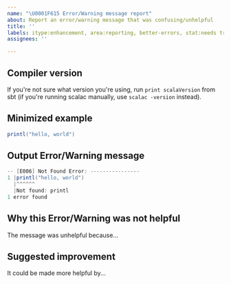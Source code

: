 ```yaml
---
name: "\U0001F615 Error/Warning message report"
about: Report an error/warning message that was confusing/unhelpful
title: ''
labels: itype:enhancement, area:reporting, better-errors, stat:needs triage
assignees: ''

---
```


## Compiler version

If you're not sure what version you're using, run `print scalaVersion` from sbt
(if you're running scalac manually, use `scalac -version` instead).

## Minimized example

<!--
This code should be self-contained, reproducible (i.e. produces the expected error/warning message) and as small as possible.

Ideally, we should be able to just copy this code in a file and run `scalac` (and maybe `scala`) to reproduce the issue.

For a good example, see https://github.com/lampepfl/dotty/issues/18657
-->

```Scala
printl("hello, world")
```

## Output Error/Warning message

<!--
Here, please provide the produced error/warning message that is confusing/unhelpful, etc.

for example:
-->

```scala
-- [E006] Not Found Error: ----------------
1 |printl("hello, world")
  |^^^^^^
  |Not found: printl
1 error found
```

## Why this Error/Warning was not helpful

<!-- For a good example, see https://github.com/lampepfl/dotty/issues/18657 -->

The message was unhelpful because...

## Suggested improvement

<!-- For a good example, see https://github.com/lampepfl/dotty/issues/18657 -->

It could be made more helpful by...
